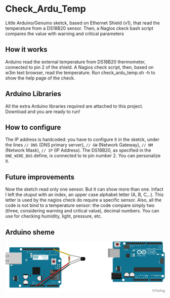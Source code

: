 # Check_Ardu_Temp
Little Arduino/Genuino sketck, based on Ethernet Shield (v1), that read the temperature from a DS18B20 sensor. Then, a Nagios ckeck bash script compares the value with warning and critical parameters

## How it works
Arduino read the external temperature from DS18B20 thermometer, connected to pin 2 of the shield. A Nagios check script, then, based on w3m text browser, read the temperature. Run check_ardu_temp.sh -h to show the help page of the check. 

## Arduino Libraries
All the extra Arduino libraries required are attached to this project. Download and you are ready to run!

## How to configure
The IP address is hardcoded: you have to configure it in the sketck, under the lines `// DNS` (DNS primary server), `// GW` (Network Gateway), `// NM` (Network Mask), `// IP` (IP Address). The DS18B20, as specified in the `ONE_WIRE_BUS` define, is connected to te pin number 2. You can personalize it.

## Future improvements
Now the sketch read only one sensor. But it can show more than one. Infact I left the otuput with an index, an upper case alphabet letter (A, B, C,..). This letter is used by the nagios check do require a specific sensor. Also, all the code is not bind to a temperature sensor: the code compare simply two (three, considering warning and critical value), decimal numbers. You can use for checking humidity, light, pressure, etc.

## Arduino sheme
![Arduino scheme](https://raw.githubusercontent.com/marcoterm/check_ardu_temp/master/scheme.png)
